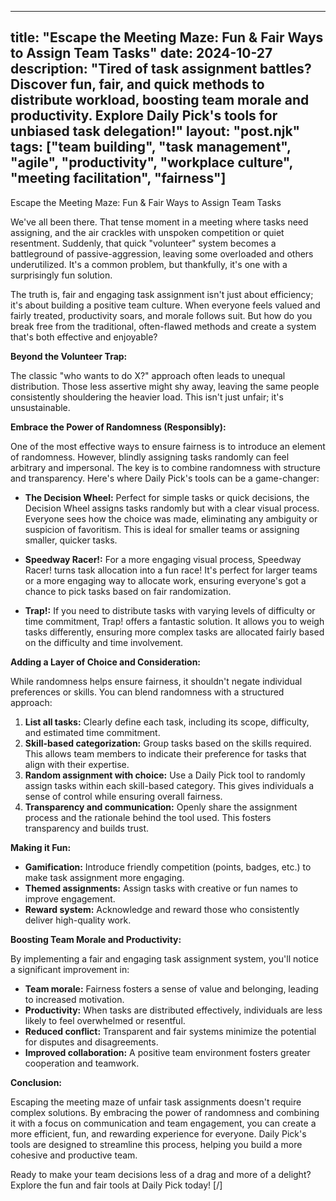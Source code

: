 
---
title: "Escape the Meeting Maze: Fun & Fair Ways to Assign Team Tasks"
date: 2024-10-27
description: "Tired of task assignment battles?  Discover fun, fair, and quick methods to distribute workload, boosting team morale and productivity. Explore Daily Pick's tools for unbiased task delegation!"
layout: "post.njk"
tags: ["team building", "task management", "agile", "productivity", "workplace culture", "meeting facilitation", "fairness"]
---

Escape the Meeting Maze: Fun & Fair Ways to Assign Team Tasks

We've all been there.  That tense moment in a meeting where tasks need assigning, and the air crackles with unspoken competition or quiet resentment.  Suddenly, that quick "volunteer" system becomes a battleground of passive-aggression, leaving some overloaded and others underutilized.  It's a common problem, but thankfully, it's one with a surprisingly fun solution.

The truth is, fair and engaging task assignment isn't just about efficiency; it's about building a positive team culture.  When everyone feels valued and fairly treated, productivity soars, and morale follows suit.  But how do you break free from the traditional, often-flawed methods and create a system that's both effective and enjoyable?

**Beyond the Volunteer Trap:**

The classic "who wants to do X?" approach often leads to unequal distribution.  Those less assertive might shy away, leaving the same people consistently shouldering the heavier load.  This isn't just unfair; it's unsustainable.

**Embrace the Power of Randomness (Responsibly):**

One of the most effective ways to ensure fairness is to introduce an element of randomness.  However,  blindly assigning tasks randomly can feel arbitrary and impersonal.  The key is to combine randomness with structure and transparency.  Here's where Daily Pick's tools can be a game-changer:

* **The Decision Wheel:** Perfect for simple tasks or quick decisions, the Decision Wheel assigns tasks randomly but with a clear visual process.  Everyone sees how the choice was made, eliminating any ambiguity or suspicion of favoritism.  This is ideal for smaller teams or assigning smaller, quicker tasks.

* **Speedway Racer!:** For a more engaging visual process, Speedway Racer! turns task allocation into a fun race!  It's perfect for larger teams or a more engaging way to allocate work, ensuring everyone's got a chance to pick tasks based on fair randomization.

* **Trap!:**  If you need to distribute tasks with varying levels of difficulty or time commitment, Trap! offers a fantastic solution. It allows you to weigh tasks differently, ensuring more complex tasks are allocated fairly based on the difficulty and time involvement.


**Adding a Layer of Choice and Consideration:**

While randomness helps ensure fairness, it shouldn't negate individual preferences or skills.  You can blend randomness with a structured approach:

1. **List all tasks:** Clearly define each task, including its scope, difficulty, and estimated time commitment.
2. **Skill-based categorization:** Group tasks based on the skills required.  This allows team members to indicate their preference for tasks that align with their expertise.
3. **Random assignment with choice:** Use a Daily Pick tool to randomly assign tasks within each skill-based category. This gives individuals a sense of control while ensuring overall fairness.
4. **Transparency and communication:**  Openly share the assignment process and the rationale behind the tool used. This fosters transparency and builds trust.


**Making it Fun:**

* **Gamification:** Introduce friendly competition (points, badges, etc.) to make task assignment more engaging.
* **Themed assignments:** Assign tasks with creative or fun names to improve engagement.
* **Reward system:** Acknowledge and reward those who consistently deliver high-quality work.

**Boosting Team Morale and Productivity:**

By implementing a fair and engaging task assignment system, you'll notice a significant improvement in:

* **Team morale:**  Fairness fosters a sense of value and belonging, leading to increased motivation.
* **Productivity:**  When tasks are distributed effectively, individuals are less likely to feel overwhelmed or resentful.
* **Reduced conflict:** Transparent and fair systems minimize the potential for disputes and disagreements.
* **Improved collaboration:**  A positive team environment fosters greater cooperation and teamwork.

**Conclusion:**

Escaping the meeting maze of unfair task assignments doesn't require complex solutions.  By embracing the power of randomness and combining it with a focus on communication and team engagement, you can create a more efficient, fun, and rewarding experience for everyone.  Daily Pick's tools are designed to streamline this process, helping you build a more cohesive and productive team.

Ready to make your team decisions less of a drag and more of a delight? Explore the fun and fair tools at Daily Pick today! [/]
